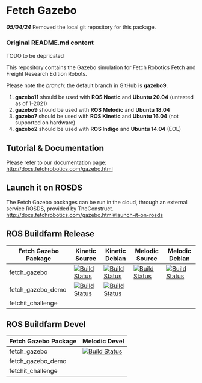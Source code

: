 # Fetch Gazebo

***05/04/24*** Removed the local git repository for this package.

### Original README.md content
TODO to be depricated


This repository contains the Gazebo simulation for Fetch Robotics Fetch and Freight Research Edition Robots.

Please note the _branch_: the default branch in GitHub is **gazebo9**.
1. **gazebo11** should be used with **ROS Noetic** and **Ubuntu 20.04** (untested as of 1-2021)
2. **gazebo9** should be used with **ROS Melodic** and **Ubuntu 18.04**
3. **gazebo7** should be used with **ROS Kinetic** and **Ubuntu 16.04** (not supported on hardware)
4. **gazebo2** should be used with **ROS Indigo** and **Ubuntu 14.04** (EOL)

## Tutorial & Documentation

Please refer to our documentation page: http://docs.fetchrobotics.com/gazebo.html

## Launch it on ROSDS

The Fetch Gazebo packages can be run in the cloud, through an external service ROSDS, provided by TheConstruct.
http://docs.fetchrobotics.com/gazebo.html#launch-it-on-rosds

## ROS Buildfarm Release
 
Fetch Gazebo Package | Kinetic Source | Kinetic Debian | Melodic Source | Melodic Debian
-------------------- | -------------- | -------------- | -------------- | --------------
fetch_gazebo | [![Build Status](http://build.ros.org/buildStatus/icon?job=Ksrc_uX__fetch_gazebo__ubuntu_xenial__source)](http://build.ros.org/job/Ksrc_uX__fetch_gazebo__ubuntu_xenial__source/) | [![Build Status](http://build.ros.org/buildStatus/icon?job=Kbin_uX64__fetch_gazebo__ubuntu_xenial_amd64__binary)](http://build.ros.org/view/Kbin_uX64/job/Kbin_uX64__fetch_gazebo__ubuntu_xenial_amd64__binary/) | [![Build Status](http://build.ros.org/buildStatus/icon?job=Msrc_uB__fetch_gazebo__ubuntu_bionic__source)](http://build.ros.org/view/Mbin_uB64/job/Msrc_uB__fetch_gazebo__ubuntu_bionic__source/) | [![Build Status](http://build.ros.org/buildStatus/icon?job=Mbin_uB64__fetch_gazebo__ubuntu_bionic_amd64__binary)](http://build.ros.org/view/Mbin_uB64/job/Mbin_uB64__fetch_gazebo__ubuntu_bionic_amd64__binary/) |
fetch_gazebo_demo | [![Build Status](http://build.ros.org/buildStatus/icon?job=Ksrc_uX__fetch_gazebo_demo__ubuntu_xenial__source)](http://build.ros.org/job/Ksrc_uX__fetch_gazebo_demo__ubuntu_xenial__source/) | [![Build Status](http://build.ros.org/buildStatus/icon?job=Kbin_uX64__fetch_gazebo_demo__ubuntu_xenial_amd64__binary)](http://build.ros.org/job/Kbin_uX64__fetch_gazebo_demo__ubuntu_xenial_amd64__binary/) | | | | |
fetchit_challenge | | | | | | |

## ROS Buildfarm Devel

Fetch Gazebo Package | Melodic Devel
-------------------- | -------------
fetch_gazebo | [![Build Status](http://build.ros.org/buildStatus/icon?job=Mdev__fetch_gazebo__ubuntu_bionic_amd64)](http://build.ros.org/view/Mdev/job/Mdev__fetch_gazebo__ubuntu_bionic_amd64/)
fetch_gazebo_demo | | | |
fetchit_challenge | | | |
